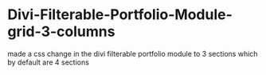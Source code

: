 # Divi-Filterable-Portfolio-Module-grid-3-columns
made a css change in the divi filterable portfolio module to 3 sections which by default are 4 sections
